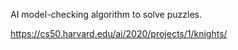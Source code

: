 AI model-checking algorithm to solve puzzles.

https://cs50.harvard.edu/ai/2020/projects/1/knights/
